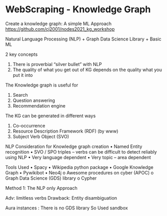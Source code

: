 # WebScraping - Knowledge Graph

Create a knowledge graph: A simple ML Approach
https://github.com/cj2001/nodes2021_kg_workshop


Natural Language Processing (NLP)  + Graph Data Science Library + Basic ML

2 key concepts
1.	There is proverbial “silver bullet” with NLP
2.	The quality of what you get out of KG depends on the quality what you put it into

The Knowledge graph is useful for 
1.	Search
2.	Question answering
3.	Recommendation engine

The KG can be generated in different ways
1.	Co-occurrence
2.	Resource Description Framework (RDF) (by www)
3.	Subject Verb Object (SVO)

NLP Consideration for Knowledge graph creation
•	Named Entity recognition
•	SVO / SPO triples – verbs can be difficult to detect reliably using NLP
•	Very language dependent
•	Very topic – area dependent

Tools Used
•	Spacy
•	Wikipedia python package
•	Google Knowledge Graph
•	Pywikibot
•	Neo4j
o	Awesome procedures on cyber (APOC)
o	Graph Data Science (GDS) library
o	Cypher


Method  1: The NLP only Approach 




Adv: limitless verbs
Drawback: Entity disambiguation




Aura instances : There is no GDS library
So Used sandbox

